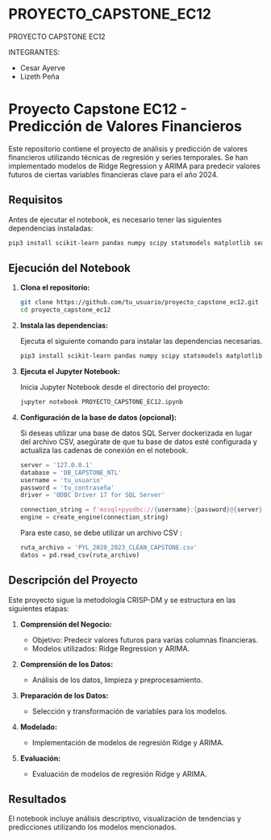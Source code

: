 # PROYECTO_CAPSTONE_EC12
PROYECTO CAPSTONE EC12

INTEGRANTES:

- Cesar Ayerve
- Lizeth Peña

# Proyecto Capstone EC12 - Predicción de Valores Financieros

Este repositorio contiene el proyecto de análisis y predicción de valores financieros utilizando técnicas de regresión y series temporales. Se han implementado modelos de Ridge Regression y ARIMA para predecir valores futuros de ciertas variables financieras clave para el año 2024.

## Requisitos

Antes de ejecutar el notebook, es necesario tener las siguientes dependencias instaladas:

```bash
pip3 install scikit-learn pandas numpy scipy statsmodels matplotlib seaborn sqlalchemy ipython pyodbc joblib
```

## Ejecución del Notebook

1. **Clona el repositorio:**

   ```bash
   git clone https://github.com/tu_usuario/proyecto_capstone_ec12.git
   cd proyecto_capstone_ec12
   ```

2. **Instala las dependencias:**

   Ejecuta el siguiente comando para instalar las dependencias necesarias.

   ```bash
   pip3 install scikit-learn pandas numpy scipy statsmodels matplotlib seaborn sqlalchemy ipython pyodbc joblib
   ```

3. **Ejecuta el Jupyter Notebook:**

   Inicia Jupyter Notebook desde el directorio del proyecto:

   ```bash
   jupyter notebook PROYECTO_CAPSTONE_EC12.ipynb
   ```

4. **Configuración de la base de datos (opcional):**

   Si deseas utilizar una base de datos SQL Server dockerizada en lugar del archivo CSV, asegúrate de que tu base de datos esté configurada y actualiza las cadenas de conexión en el notebook.

   ```python
   server = '127.0.0.1'
   database = 'DB_CAPSTONE_NTL'
   username = 'tu_usuario'
   password = 'tu_contraseña'
   driver = 'ODBC Driver 17 for SQL Server'

   connection_string = f'mssql+pyodbc://{username}:{password}@{server}/{database}?driver={driver}'
   engine = create_engine(connection_string)
   ```

   Para este caso, se debe utilizar un archivo CSV :

   ```python
   ruta_archivo = 'PYL_2020_2023_CLEAN_CAPSTONE.csv'
   datos = pd.read_csv(ruta_archivo)
   ```

## Descripción del Proyecto

Este proyecto sigue la metodología CRISP-DM y se estructura en las siguientes etapas:

1. **Comprensión del Negocio:**
   - Objetivo: Predecir valores futuros para varias columnas financieras.
   - Modelos utilizados: Ridge Regression y ARIMA.

2. **Comprensión de los Datos:**
   - Análisis de los datos, limpieza y preprocesamiento.

3. **Preparación de los Datos:**
   - Selección y transformación de variables para los modelos.

4. **Modelado:**
   - Implementación de modelos de regresión Ridge y ARIMA.
     
5. **Evaluación:**
   - Evaluación de modelos de regresión Ridge y ARIMA.

## Resultados

El notebook incluye análisis descriptivo, visualización de tendencias y predicciones utilizando los modelos mencionados.

